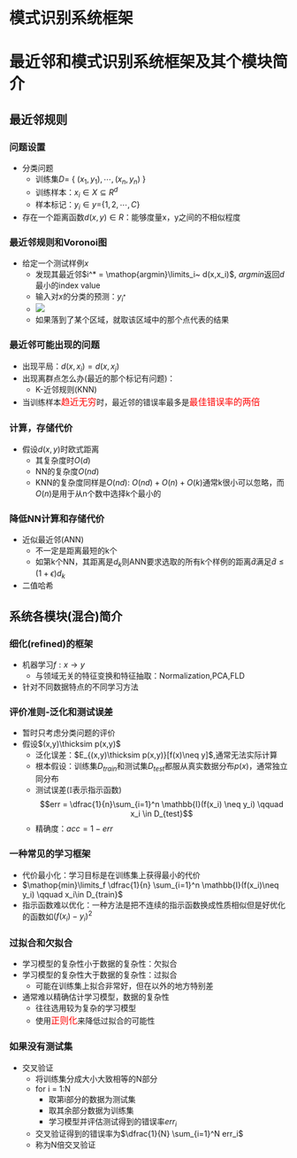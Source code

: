 # 模式识别系统框架

# 最近邻和模式识别系统框架及其个模块简介
<!--more-->

## 最近邻规则

### 问题设置
- 分类问题
  - 训练集$D =$ \{ $(x_1,y_1),\cdots,(x_n,y_n)$ \}
  - 训练样本：$x_i \in X \subseteq R^d$
  - 样本标记：$y_i \in y =$\{$1,2,\cdots,C$\}    
- 存在一个距离函数$d(x,y)\in R$：能够度量x，y之间的不相似程度


### 最近邻规则和Voronoi图
- 给定一个测试样例$x$
  - 发现其最近邻$i^* = \mathop{argmin}\limits_i~ d(x,x_i)$, $argmin$返回$d$最小的index value
  - 输入对$x$的分类的预测：$y_{i^*}$
  - ![](/images/documents/模式识别/Voronoi.png)
  - 如果落到了某个区域，就取该区域中的那个点代表的结果

### 最近邻可能出现的问题
- 出现平局：$d(x,x_i) = d(x,x_j)$
- 出现离群点怎么办(最近的那个标记有问题)：
  - K-近邻规则(KNN)
- 当训练样本<font color=red size=3>趋近无穷</font>时，最近邻的错误率最多是<font color=red size=3>最佳错误率的两倍</font>

### 计算，存储代价
- 假设$d(x,y)$时欧式距离
  - 其复杂度时$O(d)$
  - NN的复杂度$O(nd)$
  - KNN的复杂度同样是$O(nd)$: $O(nd)+O(n)+O(k)$通常k很小可以忽略，而$O(n)$是用于从n个数中选择k个最小的

### 降低NN计算和存储代价
- 近似最近邻(ANN)
  - 不一定是距离最短的k个
  - 如第k个NN，其距离是$d_k$则ANN要求选取的所有k个样例的距离$\hat{d}$满足$\hat{d} \leq (1+\epsilon)d_k$
- 二值哈希

## 系统各模块(混合)简介

### 细化(refined)的框架
- 机器学习$f: x \rightarrow y$
  - 与领域无关的特征变换和特征抽取：Normalization,PCA,FLD
- 针对不同数据特点的不同学习方法

### 评价准则-泛化和测试误差
- 暂时只考虑分类问题的评价
- 假设$(x,y)\thicksim p(x,y)$
  - 泛化误差：$E_{(x,y)\thicksim p(x,y)}[f(x)\neq y]$,通常无法实际计算
  - 根本假设：训练集$D_{train}$和测试集$D_{test}$都服从真实数据分布$p(x)$，通常独立同分布
  - 测试误差($\mathbb{I}$表示指示函数)
    $$err = \dfrac{1}{n}\sum_{i=1}^n \mathbb{I}(f(x_i) \neq y_i) \qquad x_i \in D_{test}$$
  - 精确度：$acc = 1-err$


### 一种常见的学习框架
- 代价最小化：学习目标是在训练集上获得最小的代价
- $\mathop{min}\limits_f \dfrac{1}{n} \sum_{i=1}^n \mathbb{I}(f(x_i)\neq y_i) \qquad x_i\in D_{train}$
- 指示函数难以优化：一种方法是把不连续的指示函数换成性质相似但是好优化的函数如$(f(x_i)-y_i)^2$

### 过拟合和欠拟合
- 学习模型的复杂性小于数据的复杂性：欠拟合
- 学习模型的复杂性大于数据的复杂性：过拟合
  - 可能在训练集上拟合非常好，但在以外的地方特别差
- 通常难以精确估计学习模型，数据的复杂性
  - 往往选用较为复杂的学习模型
  - 使用<font color=red size=3>正则化</font>来降低过拟合的可能性

### 如果没有测试集
- 交叉验证
  - 将训练集分成大小大致相等的N部分
  - for i = 1:N
    - 取第i部分的数据为测试集
    - 取其余部分数据为训练集
    - 学习模型并评估测试得到的错误率$err_i$
  - 交叉验证得到的错误率为$\dfrac{1}{N} \sum_{i=1}^N err_i$
  - 称为N倍交叉验证
